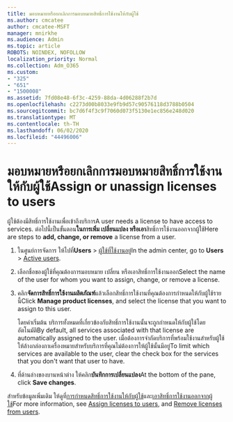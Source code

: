 ```yaml
---
title: มอบหมายหรือยกเลิกการมอบหมายสิทธิ์การใช้งานให้กับผู้ใช้
ms.author: cmcatee
author: cmcatee-MSFT
manager: mnirkhe
ms.audience: Admin
ms.topic: article
ROBOTS: NOINDEX, NOFOLLOW
localization_priority: Normal
ms.collection: Adm_O365
ms.custom:
- "325"
- "651"
- "1500008"
ms.assetid: 7fd08e48-6f3c-4259-88da-4d06288f2b7d
ms.openlocfilehash: c2273d00b8033e9fb9d57c90576118d3788b0504
ms.sourcegitcommit: bc7d6f4f3c9f7060d073f5130e1ec856e248d020
ms.translationtype: MT
ms.contentlocale: th-TH
ms.lasthandoff: 06/02/2020
ms.locfileid: "44496006"
---
```

# <a name="assign-or-unassign-licenses-to-users"></a><span data-ttu-id="21d92-102">มอบหมายหรือยกเลิกการมอบหมายสิทธิ์การใช้งานให้กับผู้ใช้</span><span class="sxs-lookup"><span data-stu-id="21d92-102">Assign or unassign licenses to users</span></span>

<span data-ttu-id="21d92-103">ผู้ใช้ต้องมีสิทธิ์การใช้งานเพื่อเข้าถึงบริการ</span><span class="sxs-lookup"><span data-stu-id="21d92-103">A user needs a license to have access to services.</span></span> <span data-ttu-id="21d92-104">ต่อไปนี้เป็นขั้นตอน**ในการเพิ่ม เปลี่ยนแปลง หรือเอา**สิทธิ์การใช้งานออกจากผู้ใช้</span><span class="sxs-lookup"><span data-stu-id="21d92-104">Here are steps to **add, change, or remove** a license from a user.</span></span>
  
1. <span data-ttu-id="21d92-105">ในศูนย์การจัดการ ให้ไปที่**Users** \> [ผู้ใช้ที่ใช้งานอยู่](https://go.microsoft.com/fwlink/p/?linkid=834822)</span><span class="sxs-lookup"><span data-stu-id="21d92-105">In the admin center, go to **Users** \> [Active users](https://go.microsoft.com/fwlink/p/?linkid=834822).</span></span>

2. <span data-ttu-id="21d92-106">เลือกชื่อของผู้ใช้ที่คุณต้องการมอบหมาย เปลี่ยน หรือเอาสิทธิ์การใช้งานออก</span><span class="sxs-lookup"><span data-stu-id="21d92-106">Select the name of the user for whom you want to assign, change, or remove a license.</span></span>

3. <span data-ttu-id="21d92-107">คลิก**จัดการสิทธิ์การใช้งานผลิตภัณฑ์**แล้วเลือกสิทธิ์การใช้งานที่คุณต้องการกําหนดให้กับผู้ใช้รายนี้</span><span class="sxs-lookup"><span data-stu-id="21d92-107">Click **Manage product licenses**, and select the license that you want to assign to this user.</span></span>

    <span data-ttu-id="21d92-108">โดยค่าเริ่มต้น บริการทั้งหมดที่เกี่ยวข้องกับสิทธิ์การใช้งานนั้นจะถูกกําหนดให้กับผู้ใช้โดยอัตโนมัติ</span><span class="sxs-lookup"><span data-stu-id="21d92-108">By default, all services associated with that license are automatically assigned to the user.</span></span> <span data-ttu-id="21d92-109">เมื่อต้องการจํากัดบริการที่พร้อมใช้งานสําหรับผู้ใช้ ให้ล้างกล่องกาเครื่องหมายสําหรับบริการที่คุณไม่ต้องการให้ผู้ใช้นั้นมีอยู่</span><span class="sxs-lookup"><span data-stu-id="21d92-109">To limit which services are available to the user, clear the check box for the services that you don't want that user to have.</span></span>

4. <span data-ttu-id="21d92-110">ที่ด้านล่างของบานหน้าต่าง ให้คลิก**บันทึกการเปลี่ยนแปลง**</span><span class="sxs-lookup"><span data-stu-id="21d92-110">At the bottom of the pane, click **Save changes**.</span></span>

<span data-ttu-id="21d92-111">สําหรับข้อมูลเพิ่มเติม ให้ดูที่[การกําหนดสิทธิ์การใช้งานให้กับผู้ใช้](https://docs.microsoft.com/microsoft-365/admin/add-users/add-users)และ[เอาสิทธิ์การใช้งานออกจากผู้ใช้](https://docs.microsoft.com/microsoft-365/admin/add-users/delete-a-user)</span><span class="sxs-lookup"><span data-stu-id="21d92-111">For more information, see [Assign licenses to users](https://docs.microsoft.com/microsoft-365/admin/add-users/add-users), and [Remove licenses from users](https://docs.microsoft.com/microsoft-365/admin/add-users/delete-a-user).</span></span>